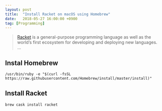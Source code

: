 ```yaml
---
layout: post
title:  "Install Racket on macOS using Homebrew"
date:   2018-05-27 16:00:00 +0900
tag: [Programming]
---
```



> [Racket](https://racket-lang.org/) is a general-purpose programming language as well as the world’s first ecosystem for developing and deploying new languages. ...

## Instal Homebrew

```
/usr/bin/ruby -e "$(curl -fsSL https://raw.githubusercontent.com/Homebrew/install/master/install)"
```

## Install Racket

```
brew cask install racket
```



